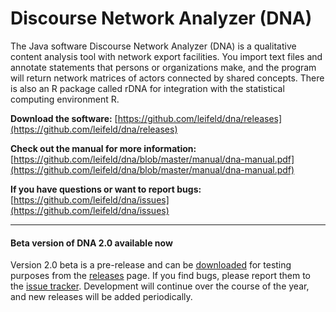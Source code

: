 Discourse Network Analyzer (DNA)
===

The Java software Discourse Network Analyzer (DNA) is a qualitative content analysis tool with network export facilities. You import text files and annotate statements that persons or organizations make, and the program will return network matrices of actors connected by shared concepts. There is also an R package called rDNA for integration with the statistical computing environment R.

__Download the software:__ [https://github.com/leifeld/dna/releases](https://github.com/leifeld/dna/releases)

__Check out the manual for more information:__ [https://github.com/leifeld/dna/blob/master/manual/dna-manual.pdf](https://github.com/leifeld/dna/blob/master/manual/dna-manual.pdf)

__If you have questions or want to report bugs:__ [https://github.com/leifeld/dna/issues](https://github.com/leifeld/dna/issues)

---

#### Beta version of DNA 2.0 available now
Version 2.0 beta is a pre-release and can be [downloaded](https://github.com/leifeld/dna/releases) for testing purposes from the [releases](https://github.com/leifeld/dna/releases) page. If you find bugs, please report them to the [issue tracker](https://github.com/leifeld/dna/issues). Development will continue over the course of the year, and new releases will be added periodically.
